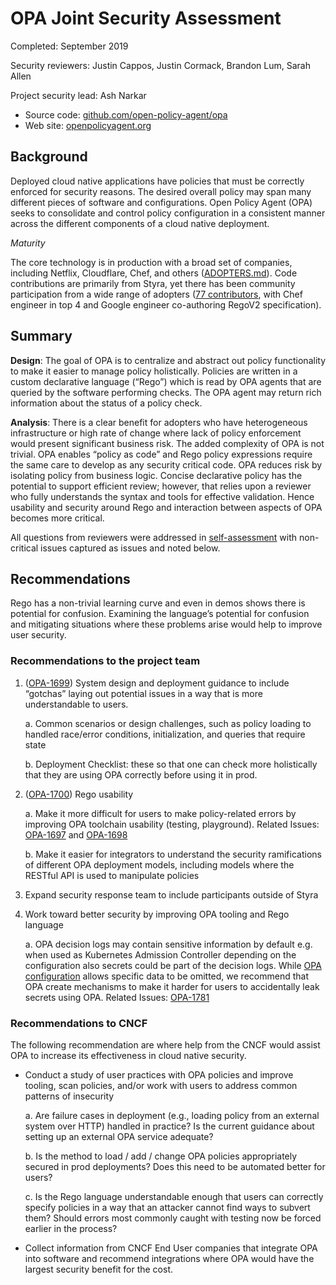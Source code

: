 # OPA Joint Security Assessment

Completed: September 2019

Security reviewers: Justin Cappos, Justin Cormack, Brandon Lum, Sarah Allen

Project security lead: Ash Narkar

* Source code: [github.com/open-policy-agent/opa](https://github.com/open-policy-agent/opa)
* Web site: [openpolicyagent.org](https://www.openpolicyagent.org/)

## Background

Deployed cloud native applications have policies that must be correctly enforced
for security reasons.  The desired overall policy may span many different pieces
of software and configurations.  Open Policy Agent (OPA) seeks to consolidate
and control policy configuration in a consistent manner across the different
components of a cloud native deployment.

_Maturity_

The core technology is in production with a broad set of companies, including
Netflix, Cloudflare, Chef, and others ([ADOPTERS.md](https://github.com/open-policy-agent/opa/blob/master/ADOPTERS.md)).
Code contributions are primarily from Styra, yet there has been community participation
from a wide range of adopters ([77 contributors](https://github.com/open-policy-agent/opa/graphs/contributors),
with Chef engineer in top 4 and Google engineer co-authoring RegoV2 specification).

## Summary

**Design**: The goal of OPA is to centralize and abstract out policy
functionality to make it easier to manage policy holistically.
Policies are written in a custom declarative language (“Rego”) which is read by
OPA agents that are queried by the software performing checks.  The OPA agent
may return rich information about the status of a policy check.

**Analysis**: There is a clear benefit for adopters who have heterogeneous
infrastructure or high rate of change where lack of policy enforcement would
present significant business risk. The added complexity of OPA is not trivial.
OPA enables “policy as code” and Rego policy expressions require the same care
to develop as any security critical code. OPA reduces risk by isolating policy
from business logic. Concise declarative policy has the potential to support
efficient review; however, that relies upon a reviewer who fully understands the
syntax and tools for effective validation. Hence usability and security around
Rego and interaction between aspects of OPA becomes more critical.

All questions from reviewers were addressed in [self-assessment](self-assessment.md)
with non-critical issues captured as issues and noted below.

## Recommendations

Rego has a non-trivial learning curve and even in demos shows there is potential
for confusion. Examining the language’s potential for confusion and mitigating
situations where these problems arise would help to improve user security.

### Recommendations to the project team

1. ([OPA-1699](https://github.com/open-policy-agent/opa/issues/1699)) System
design and deployment guidance to include “gotchas” laying out potential issues
in a way that is more understandable to users.
   
    a. Common scenarios or design challenges, such as policy loading to handled
	   race/error conditions, initialization, and queries that require state

    b. Deployment Checklist: these so that one can check more holistically that
	   they are using OPA correctly before using it in prod.

2. ([OPA-1700](https://github.com/open-policy-agent/opa/issues/1700)) Rego usability

    a. Make it more difficult for users to make policy-related errors by improving
	   OPA toolchain usability (testing, playground). Related Issues: [OPA-1697](https://github.com/open-policy-agent/opa/issues/1697)
	   and [OPA-1698](https://github.com/open-policy-agent/opa/issues/1698)

    b. Make it easier for integrators to understand the security ramifications of
	   different OPA deployment models, including models where the RESTful API
	   is used to manipulate policies

3. Expand security response team to include participants outside of Styra

4. Work toward better security by improving OPA tooling and Rego language

    a. OPA decision logs may contain sensitive information by default e.g.
	when used as Kubernetes Admission Controller depending on the configuration
	also secrets could be part of the decision logs.  While [OPA configuration](https://www.openpolicyagent.org/docs/latest/management/#masking-sensitive-data)
	allows specific data to be omitted, we recommend that OPA create mechanisms
	to make it harder for users to accidentally leak secrets using OPA.
	Related Issues: [OPA-1781](https://github.com/open-policy-agent/opa/issues/1781)


### Recommendations to CNCF

The following recommendation are where help from the CNCF would assist OPA to
increase its effectiveness in cloud native security.

* Conduct a study of user practices with OPA policies and improve tooling,
scan policies, and/or work with users to address common patterns of insecurity

    a. Are failure cases in deployment (e.g., loading policy from an
	   external system over HTTP) handled in practice?
	   Is the current guidance about setting up an external OPA service adequate?

    b. Is the method to load / add / change OPA policies appropriately secured
	   in prod deployments?  Does this need to be automated better for users?

    c. Is the Rego language understandable enough that users can correctly specify
	   policies in a way that an attacker cannot find ways to subvert them?
	   Should errors most commonly caught with testing now be forced earlier
	   in the process?

* Collect information from CNCF End User companies that integrate OPA into
software and recommend integrations where OPA would have the largest security
benefit for the cost.
